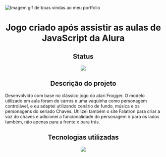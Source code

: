 
![Imagem gif de boas vindas ao meu portfolio](https://github.com/HeitorLuiz/jogochavesjs/assets/17211954/c4177f61-6055-4221-9cdf-8410a77f1b60)
#
<h1 align="center"> Jogo criado após assistir as aulas de JavaScript da Alura </h1>
<h2 align="center"> Status </h2> 
<p align="center"><img src="https://camo.githubusercontent.com/459f141bd5e24c179a0e2dd49691e290ed5c5d4b4cb97767daee7cfaf6e31121/687474703a2f2f696d672e736869656c64732e696f2f7374617469632f76313f6c6162656c3d535441545553266d6573736167653d434f4e434c5549444f26636f6c6f723d475245454e267374796c653d666f722d7468652d6261646765"></p>
<h2 align="center"> Descrição do projeto </h2>
<p>Desenvolvido com base no clássico jogo do atari Frogger. O modelo utilizado em aula foram de carros e uma vaquinha como personagem controlável, e eu adaptei utilizando cenário de fundo, música e os personagens do seriado Chaves. Utilizei também o site Falatron para criar a voz do chaves e adicionei a funcionalidade do personagem ir para os lados também, não apenas para a frente e para trás.</p>
<h2 align="center"> Tecnologias utilizadas </h2>
<p align="center"><img src="https://img.shields.io/badge/JavaScript-F7DF1E?style=for-the-badge&logo=javascript&logoColor=black"></p>

